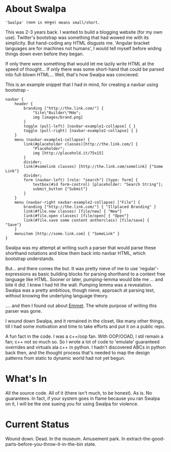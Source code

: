 
# About Swalpa

    'Swalpa' (स्वल्प in संस्क्रुत) means small/short.

This was 2-3 years back. I wanted to build a blogging website (for my own use). Twitter's bootstrap was something that had wowed me with its simplicity. But hand-coding any HTML disgusts me. 'Angular bracket languages are for machines not humans', I would tell myself before widing things down even before they began. 

If only there were something that would let me lazily write HTML at the speed of thought... If only there was some short-hand that could be parsed into full-blown HTML... Well, that's how Swalpa was concieved. 

This is an example snippet that I had in mind, for creating a navbar using bootstrap - 

```
navbar {
    header {
        branding ["http://the.link.com/"] { 
            "Site\"Builder\"Mde"; 
            img [images/brand.png] 
        }
        toggle (pull-left) [navbar-example1-collapse] { }
        toggle (pull-right) [navbar-example2-collapse] { }
    }
    menu (navbar-example1-collapse) {
        link(#placeholder classes)[http://the.link.com/] { 
            "Placeholder"; 
            img [http://placehold.it/75x15] 
        }
        divider;
        link(#somelink classes) [http://the.link.com/somelink] {"Some Link"}
        divider;
        form (navbar-left) [role: "search"] [type: form] {
            textbox(#id form-control) [placeholder: "Search String"];
            submit_button {"Submit"}
        }
    }
    menu (navbar-right navbar-example2-collapse) ["File"] {
        branding ["http://the.link.com/"] { "Illplaced Branding" }
        link(#file.new classes) [file/new] { "New"}
        link(#file.open classes) [file/open] { "Open"}      
        link(#file.save some content antherclass) [file/save] { "Save"}
    }
    menuitem [http://some.link.com] { "SomeLink" } 
}
```

Swalpa was my attempt at writing such a parser that would parse these shorthand notations and blow them back into navbar HTML, which bootstrap understands. 

But... and there comes the but. It was pretty nieve of me to use 'regular'-expressions as basic building blocks for parsing shorthand to a context free language like HTML. Sooner or later, pumping-lemma would bite me ... and bite it did. I knew I had hit the wall. Pumping lemma was a revealation. Swalpa was a pretty ambitious, though nieve, approach at parsing text, without knowing the underlying language theory. 

.... and then I found out about [Emmet](http://emmet.io/). The whole purpose of writing this parser was gone. 

I wound down Swalpa, and it remained in the closet, like many other things, till I had some motivation and time to take efforts and put it on a public repo. 

A fun fact in the code. I was a c++/oop fan. With OOP/OOAD, I stil remain a fan; c++ not so much so. So I wrote a lot of code to 'emulate' guaranteed overrides and virtuals ala c++ in python. I hadn't discovered ABCs in python back then, and the thought process that's needed to map the design patterns from static to dynamic world had not yet begun. 


# What's In

All the source code. All of it (there isn't much, to be honest). As is. No guarantees. 
In fact, if your system goes in flame because you ran Swalpa on it, I will be the one sueing you for using Swalpa for violence. 


# Current Status 

Wound down. Dead. In the museum. Amusement park. In extract-the-good-parts-before-you-throw-it-in-the-bin state.
